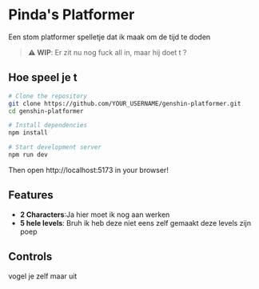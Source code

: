 # Pinda's Platformer

Een stom platformer spelletje dat ik maak om de tijd te doden

> **⚠️ WIP**: Er zit nu nog fuck all in, maar hij doet t ?

## Hoe speel je t

```bash
# Clone the repository
git clone https://github.com/YOUR_USERNAME/genshin-platformer.git
cd genshin-platformer

# Install dependencies  
npm install

# Start development server
npm run dev
```
Then open http://localhost:5173 in your browser!

##  Features
- **2 Characters**:Ja hier moet ik nog aan werken
- **5 hele levels**: Bruh ik heb deze niet eens zelf gemaakt deze levels zijn poep

##  Controls
vogel je zelf maar uit

